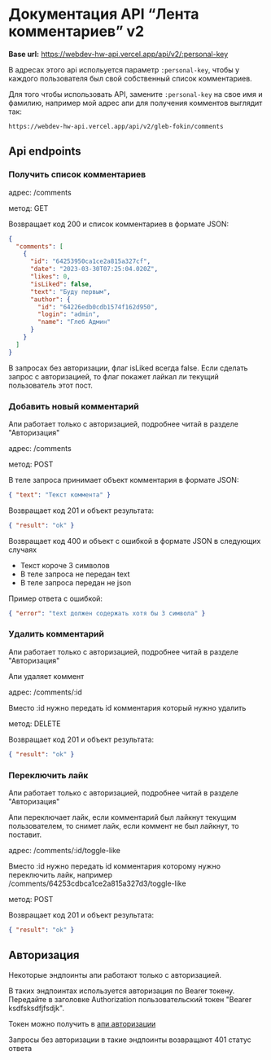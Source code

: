 # Документация API “Лента комментариев” v2

**Base url:** https://webdev-hw-api.vercel.app/api/v2/:personal-key

В адресах этого api испольуется параметр `:personal-key`, чтобы у каждого пользователя был свой собственный список комментариев.

Для того чтобы использовать API, замените `:personal-key` на свое имя и фамилию, например мой адрес апи для получения комментов выглядит так:

```
https://webdev-hw-api.vercel.app/api/v2/gleb-fokin/comments
```

## Api endpoints

### Получить список комментариев

адрес: /comments

метод: GET

Возвращает код 200 и список комментариев в формате JSON:

```json
{
  "comments": [
    {
      "id": "64253950ca1ce2a815a327cf",
      "date": "2023-03-30T07:25:04.020Z",
      "likes": 0,
      "isLiked": false,
      "text": "Буду первым",
      "author": {
        "id": "64226edb0cdb1574f162d950",
        "login": "admin",
        "name": "Глеб Админ"
      }
    }
  ]
}
```

В запросах без авторизации, флаг isLiked всегда false. Если сделать запрос с авторизацией, то флаг покажет лайкал ли текущий пользователь этот пост.

### Добавить новый комментарий

Апи работает только с авторизацией, подробнее читай в разделе "Авторизация"

адрес: /comments

метод: POST

В теле запроса принимает объект комментария в формате JSON:

```json
{ "text": "Текст коммента" }
```

Возвращает код 201 и объект результата:

```json
{ "result": "ok" }
```

Возвращает код 400 и объект с ошибкой в формате JSON в следующих случаях

- Текст короче 3 символов
- В теле запроса не передан text
- В теле запроса передан не json

Пример ответа с ошибкой:

```json
{ "error": "text должен содержать хотя бы 3 символа" }
```

### Удалить комментарий

Апи работает только с авторизацией, подробнее читай в разделе "Авторизация"

Апи удаляет коммент

адрес: /comments/:id

Вместо :id нужно передать id комментария который нужно удалить

метод: DELETE

Возвращает код 201 и объект результата:

```json
{ "result": "ok" }
```

### Переключить лайк

Апи работает только с авторизацией, подробнее читай в разделе "Авторизация"

Апи переключает лайк, если комментарий был лайкнут текущим пользователем, то снимет лайк, если коммент не был лайкнут, то поставит.

адрес: /comments/:id/toggle-like

Вместо :id нужно передать id комментария которому нужно переключить лайк, например /comments/64253cdbca1ce2a815a327d3/toggle-like

метод: POST

Возвращает код 201 и объект результата:

```json
{ "result": "ok" }
```

## Авторизация

Некоторые эндпоинты апи работают только с авторизацией.

В таких эндпоинтах используется авторизация по Bearer токену.
Передайте в заголовке Authorization пользовательский токен "Bearer ksdfsksdfjfsdjk".

Токен можно получить в [апи авторизации](../../../user/README.md)

Запросы без авторизации в такие эндпоинты возвращают 401 статус ответа
